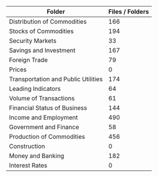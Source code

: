 | Folder                              |   Files / Folders |
|-------------------------------------|-------------------|
| Distribution of Commodities         |               166 |
| Stocks of Commodities               |               194 |
| Security Markets                    |                33 |
| Savings and Investment              |               167 |
| Foreign Trade                       |                79 |
| Prices                              |                 0 |
| Transportation and Public Utilities |               174 |
| Leading Indicators                  |                64 |
| Volume of Transactions              |                61 |
| Financial Status of Business        |               144 |
| Income and Employment               |               490 |
| Government and Finance              |                58 |
| Production of Commodities           |               456 |
| Construction                        |                 0 |
| Money and Banking                   |               182 |
| Interest Rates                      |                 0 |